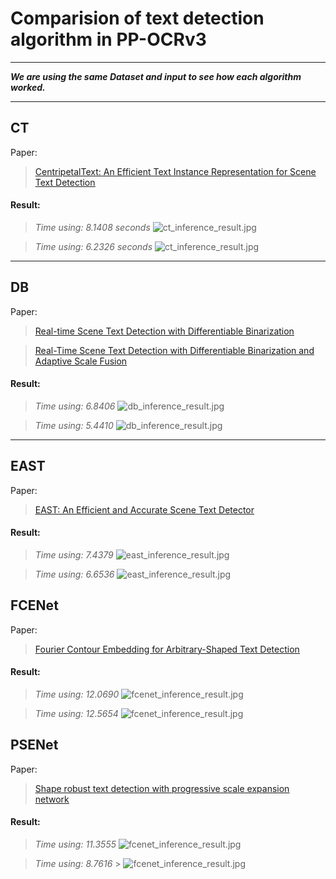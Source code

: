 # Comparision of text detection algorithm in PP-OCRv3

---

<i><b>We are using the same Dataset and input to see how each algorithm worked.</b></i>

---

## CT

Paper:

> [<ins>CentripetalText: An Efficient Text Instance Representation for Scene Text Detection</ins>](https://arxiv.org/abs/2107.05945)

#### Result:

> <i>Time using: 8.1408 seconds</i>
> ![ct_inference_result.jpg](imgs/ct_inference_result.jpg)

> <i>Time using: 6.2326 seconds</i>
> ![ct_inference_result.jpg](imgs/ct_inference_result_vi.jpg)

---

## DB

Paper:

> [<ins>Real-time Scene Text Detection with Differentiable Binarization</ins>](https://arxiv.org/abs/1911.08947)

> [<ins>Real-Time Scene Text Detection with Differentiable Binarization and Adaptive Scale Fusion</ins>](https://arxiv.org/abs/2202.10304)

#### Result:

> <i>Time using: 6.8406 </i>
> ![db_inference_result.jpg](imgs/db_inference_result.jpg)

> <i>Time using: 5.4410 </i>
> ![db_inference_result.jpg](imgs/db_inference_result_vi.jpg)

---

## EAST

Paper:

> [<ins>EAST: An Efficient and Accurate Scene Text Detector</ins>](https://arxiv.org/abs/1704.03155)

#### Result:

> <i>Time using: 7.4379 </i>
> ![east_inference_result.jpg](imgs/east_inference_result.jpg)

> <i>Time using: 6.6536 </i>
> ![east_inference_result.jpg](imgs/east_inference_result_vi.jpg)

## FCENet

Paper:

> [<ins>Fourier Contour Embedding for Arbitrary-Shaped Text Detection</ins>](https://arxiv.org/abs/2104.10442)

#### Result:

> <i>Time using: 12.0690 </i>
> ![fcenet_inference_result.jpg](imgs/fcenet_inference_result.jpg)

> <i>Time using: 12.5654 </i>
> ![fcenet_inference_result.jpg](imgs/fcenet_inference_result_vi.jpg)

## PSENet

Paper:

> [<ins>Shape robust text detection with progressive scale expansion network</ins>](https://arxiv.org/abs/1903.12473)

#### Result:

> <i>Time using: 11.3555 </i>
> ![fcenet_inference_result.jpg](imgs/psenet_inference_result.jpg)

> <i>Time using: 8.7616 </i> > ![fcenet_inference_result.jpg](imgs/psenet_inference_result_vi.jpg)
